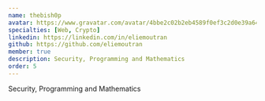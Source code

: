```yaml
---
name: thebish0p
avatar: https://www.gravatar.com/avatar/4bbe2c02b2eb4589f0ef3c2d0e39a640?d=identicon&s=256
specialties: [Web, Crypto]
linkedin: https://linkedin.com/in/eliemoutran
github: https://github.com/eliemoutran
member: true
description: Security, Programming and Mathematics
order: 5
---
```


Security, Programming and Mathematics
